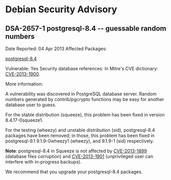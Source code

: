 
Debian Security Advisory
========================


DSA-2657-1 postgresql-8.4 -- guessable random numbers
-----------------------------------------------------



Date Reported:
04 Apr 2013
Affected Packages:

[postgresql-8.4](https://packages.debian.org/src:postgresql-8.4)

Vulnerable:
Yes
Security database references:
In Mitre's CVE dictionary: [CVE-2013-1900](https://security-tracker.debian.org/tracker/CVE-2013-1900).  

More information:

A vulnerability was discovered in PostgreSQL database server.
Random numbers generated by contrib/pgcrypto functions may be easy
for another database user to guess.


For the stable distribution (squeeze), this problem has been fixed in
version 8.4.17-0squeeze1.


For the testing (wheezy) and unstable distribution (sid), postgresql-8.4
packages have been removed; in those, this problem has been fixed in
postgresql-9.1 9.1.9-0wheezy1 (wheezy), and 9.1.9-1 (sid) respectively.


**Note**: postgresql-8.4 in Squeeze is not affected by [CVE-2013-1899](https://security-tracker.debian.org/tracker/CVE-2013-1899)
(database files corruption) and [CVE-2013-1901](https://security-tracker.debian.org/tracker/CVE-2013-1901)
(unprivileged user can interfere with in-progress backups).


We recommend that you upgrade your postgresql-8.4 packages.





